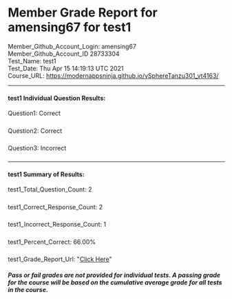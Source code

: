 # Member Grade Report for amensing67 for test1  
   
Member_Github_Account_Login: amensing67  
Member_Github_Account_ID 28733304  
Test_Name: test1  
Test_Date: Thu Apr 15 14:19:13 UTC 2021  
Course_URL: https://modernappsninja.github.io/vSphereTanzu301_vt4163/  
   
---  
#### test1 Individual Question Results:  
Question1: Correct  
#####  
Question2: Correct  
#####  
Question3: Incorrect  
#####  
---  
#### test1 Summary of Results:  
test1_Total_Question_Count: 2  
#####  
test1_Correct_Response_Count: 2  
#####  
test1_Incorrect_Response_Count: 1  
#####  
test1_Percent_Correct: 66.00%  
#####  
test1_Grade_Report_Url: "[Click Here](https://github.com/modernappsninjas/amensing67/blob/main/static/userdata/courses/vSphereTanzu301_vt4163/grade_report.pr204.test1.md)"
##### Pass or fail grades are not provided for individual tests. A passing grade for the course will be based on the cumulative average grade for all tests in the course.  
